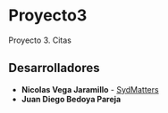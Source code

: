 # Proyecto3

Proyecto 3. Citas

## Desarrolladores
* **Nicolas Vega Jaramillo** - [SydMatters](https://github.com/SydMatters)
* **Juan Diego Bedoya Pareja**
